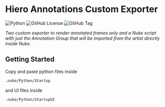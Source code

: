 # Hiero Annotations Custom Exporter

![Python](https://img.shields.io/badge/python-3.10.10-blue)
![GitHub License](https://img.shields.io/github/license/edoardocarmignani/HieroAnnotationExporter?style=flat)
![GitHub Tag](https://img.shields.io/github/v/tag/edoardocarmignani/HieroAnnotationExporter?include_prereleases&style=flat)

_Two custom exporter to render annotated frames only and a Nuke script with just the Annotation Group that will be imported from the artist directly inside Nuke._

## Getting Started

Copy and paste python files inside

```bash
.nuke/Python/Startup
```

and UI files inside

```bash
.nuke/Python/StartupUI
```
